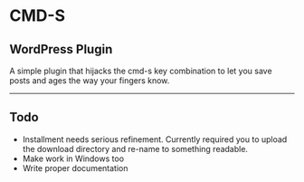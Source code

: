 # CMD-S
## WordPress Plugin

A simple plugin that hijacks the cmd-s key combination to let you save posts and ages the way your fingers know.

--- 

## Todo

* Installment needs serious refinement. Currently required you to upload the download directory and re-name to something readable.
* Make work in Windows too
* Write proper documentation
